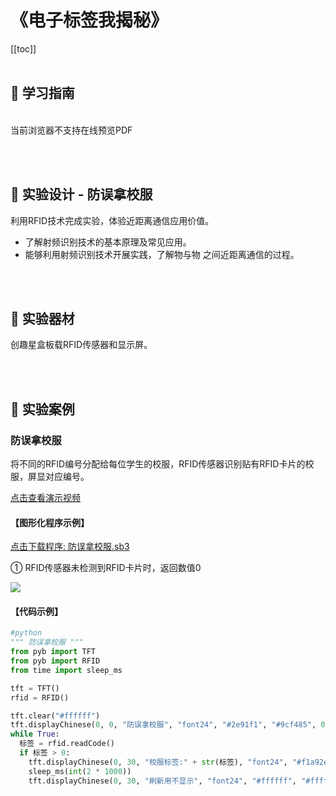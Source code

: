 # 《电子标签我揭秘》

[[toc]]
<br><br>

## 📒 学习指南

<br>
<object data="/tutorial/starbox_yj/pdf/初中第7课电子标签我揭秘.pdf" type="application/pdf" width=1200 height=800 name="电子标签我揭秘">
当前浏览器不支持在线预览PDF
</object>

<br><br>

## 📐 实验设计 - 防误拿校服

利用RFID技术完成实验，体验近距离通信应用价值。

- 了解射频识别技术的基本原理及常见应用。
- 能够利用射频识别技术开展实践，了解物与物
之间近距离通信的过程。

<br><br>

## 🧰 实验器材

创趣星盒板载RFID传感器和显示屏。

<br><br>

## 🌰 实验案例

### 防误拿校服
将不同的RFID编号分配给每位学生的校服，RFID传感器识别贴有RFID卡片的校服，屏显对应编号。

<a href="https://www.cfunworld.com" target="_blank">点击查看演示视频</a>


#### 【图形化程序示例】

<a href="/tutorial/starbox_yj/sb3/12/防误拿校服.sb3">点击下载程序: 防误拿校服.sb3</a>

① RFID传感器未检测到RFID卡片时，返回数值0

<img src="/images/12/防误拿校服.png">

#### 【代码示例】

```python
#python
""" 防误拿校服 """
from pyb import TFT
from pyb import RFID
from time import sleep_ms

tft = TFT()
rfid = RFID()

tft.clear("#ffffff")
tft.displayChinese(0, 0, "防误拿校服", "font24", "#2e91f1", "#9cf485", 0)
while True:
  标签 = rfid.readCode()
  if 标签 > 0:
    tft.displayChinese(0, 30, "校服标签:" + str(标签), "font24", "#f1a92e", "#9cf485", 0)
    sleep_ms(int(2 * 1000))
    tft.displayChinese(0, 30, "刷新用不显示", "font24", "#ffffff", "#ffffff", 1)
```